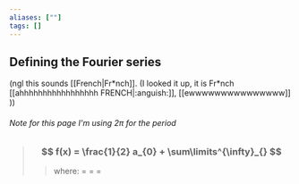 ```yaml
---
aliases: [""]
tags: []
---
```


## Defining the Fourier series
(ngl this sounds [[French|Fr\*nch]]. (I looked it up, it is Fr\*nch [[ahhhhhhhhhhhhhhhhh FRENCH|:anguish:]], [[ewwwwwwwwwwwwwww]] ))

###### Note for this page I'm using $2\pi$ for the period

### 

> ### $$ f(x) = \frac{1}{2} a_{0} + \sum\limits^{\infty}_{} $$ 
>> where:
>> $=$ 
>> $=$
>> $=$

